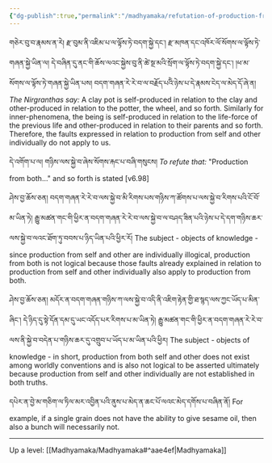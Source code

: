 ```yaml
---
{"dg-publish":true,"permalink":"/madhyamaka/refutation-of-production-from-both-gomde/"}
---
```


གཅེར་བུ་བ་རྣམས་ན་རེ། རྫ་བུམ་ནི་འཇིམ་པ་ལ་ལྟོས་ཏེ་བདག་སྐྱེ་དང་། རྫ་མཁན་དང་འཁོར་ལོ་སོགས་ལ་ལྟོས་ཏེ་གཞན་སྐྱེ་ཡིན་ལ། དེ་བཞིན་དུ་ནང་གི་ཆོས་ལའང་སྐྱེས་བུ་ནི་ཚེ་སྔ་མའི་སྲོག་ལ་ལྟོས་ཏེ་བདག་སྐྱེ་དང་། །ཕ་མ་སོགས་ལ་ལྟོས་ཏེ་གཞན་སྐྱེ་ཡིན་པས། བདག་གཞན་རེ་རེ་བ་ལ་བརྗོད་པའིེ་ཉེས་པ་དེ་རྣམས་ངེད་ལ་མེད་དོ་ཞེ་ན།
*The Nirgranthas say:* A clay pot is self-produced in relation to the clay and other-produced in relation to the potter, the wheel, and so forth. Similarly for inner-phenomena, the being is self-produced in relation to the life-force of the previous life and other-produced in relation to their parents and so forth. Therefore, the faults expressed in relation to production from self and other individually do not apply to us.

དེ་འགོག་པ་ལ། གཉིས་ལས་སྐྱེ་བ་ཞེས་སོགས་རྐང་པ་བཞི་གསུངས།
*To refute that:* "Production from both..." and so forth is stated [v6.98]

ཤེས་བྱ་ཆོས་ཅན། བདག་གཞན་རེ་རེ་བ་ལས་སྐྱེ་བ་མི་རིགས་པས་གཉིས་ཀ་ཚོགས་པ་ལས་སྐྱེ་བ་རིགས་པའི་ངོ་བོ་མ་ཡིན་ཏེ། 
རྒྱུ་མཚན་གང་གི་ཕྱིར་ན་བདག་གཞན་རེ་རེ་བ་ལས་སྐྱེ་བ་ལ་བཤད་ཟིན་པའི་ཉེས་པ་དེ་དག་གཉིས་ཆར་ལས་སྐྱེ་བ་ལའང་ཐོག་ཏུ་བབས་པ་ཉིད་ཡིན་པའི་ཕྱིར་རོ།
The subject - objects of knowledge - since production from self and other are individually illogical, production from both is not logical because those faults already explained in relation to production from self and other individually also apply to production from both.

ཤེས་བྱ་ཆོས་ཅན། མདོར་ན་བདག་གཞན་གཉིས་ཀ་ལས་སྐྱེ་བ་འདི་ནི་འཇིག་རྟེན་གྱི་ཐ་སྙད་ལས་ཀྱང་ཡོད་པ་མིན་ཞིང་།
དེ་ཉིད་དུ་སྟེ་དོན་དམ་དུ་ཡང་འདོད་པར་རིགས་པ་མ་ཡིན་ཏེ། 
རྒྱུ་མཚན་གང་གི་ཕྱིར་ན་བདག་གཞན་རེ་རེ་བ་ལས་ནི་སྐྱེ་བ་བདེན་པ་གཉིས་ཆར་དུ་འགྲུབ་པ་ཡོད་པ་མ་ཡིན་པའི་ཕྱིར།
The subject - objects of knowledge - in short, production from both self and other does not exist among worldly conventions and is also not logical to be asserted ultimately because production from self and other individually are not established in both truths.

དཔེར་ན་བྱེ་མ་གཅིག་ལ་ཏིལ་མར་འབྱིན་པའི་ནུས་པ་མེད་ན་ཆང་པོ་ལའང་མེད་དགོས་པ་བཞིན་ནོ།
For example, if a single grain does not have the ability to give sesame oil, then also a bunch will necessarily not.


---
Up a level: [[Madhyamaka/Madhyamaka#^aae4ef\|Madhyamaka]]